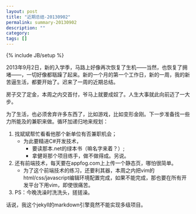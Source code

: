 ```yaml
---
layout: post
title: "近期总结-20130902"
permalink: summary-20130902
description: ""
category: 
tags: []
---
```

{% include JB/setup %}

2013年9月2日，新的入学季，马路上好像再次恢复了生机——当然，也恢复了拥堵——，一切好像都聒躁了起来。新的一个月的第一个工作日，新的一周，我的新苦逼生活，都要开始了。迟来了一周的近期总结。

房子交了定金，本周之内交首付，爷马上就要成奴了。人生大事就此向前迈了一大步。

为了生活，也必须舍弃许多东西了，比如游戏，比如变形金刚。下一步准备找一些力所能及的兼职来做。循环加递归地来规划：   

1. 找斌斌帮忙看看他那个新单位有否兼职机会；
   * 为此要精进C#开发技术，
     * 要读那本.net的绿本书（嘛名字来着？）;   
     * 拿健哥那个项目练手，做不做得成。另说。
2. 还有前端技术，每天要在appfog.com上上传一个静态页，哪怕很简单。   
   * 为了这个前端技术的练习，还要利其器，本周之内把vim的html/css/javascript编辑环境配置完成，如果不能完成，那也要在所有开发平台下用vim，即使很痛苦。
3. PS：今晚洗澡时洗洗头，搓搓澡。

话说，我这个jekyll的markdown引擎竟然不能实现多级项目。